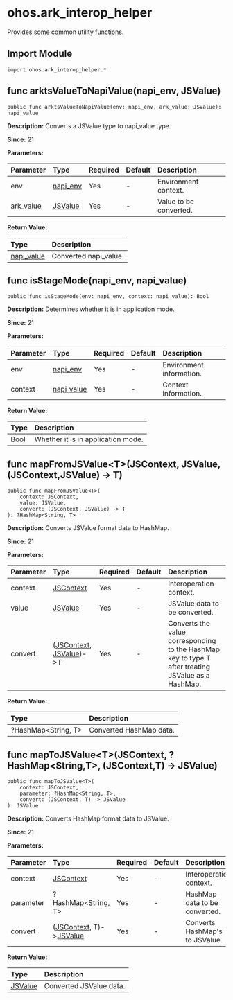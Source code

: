 # ohos.ark_interop_helper

Provides some common utility functions.

## Import Module

```cangjie
import ohos.ark_interop_helper.*
```

## func arktsValueToNapiValue(napi_env, JSValue)

```cangjie
public func arktsValueToNapiValue(env: napi_env, ark_value: JSValue): napi_value
```

**Description:** Converts a JSValue type to napi_value type.

**Since:** 21

**Parameters:**

| Parameter | Type | Required | Default | Description |
|:---|:---|:---|:---|:---|
| env | [napi_env](cj-apis-ark_interop.md#type-napi_env) | Yes | - | Environment context. |
| ark_value | [JSValue](cj-apis-ark_interop.md#struct-jsvalue) | Yes | - | Value to be converted. |

**Return Value:**

| Type | Description |
|:----|:----|
| [napi_value](cj-apis-ark_interop.md#type-napi_value) | Converted napi_value. |

## func isStageMode(napi_env, napi_value)

```cangjie
public func isStageMode(env: napi_env, context: napi_value): Bool
```

**Description:** Determines whether it is in application mode.

**Since:** 21

**Parameters:**

| Parameter | Type | Required | Default | Description |
|:---|:---|:---|:---|:---|
| env | [napi_env](cj-apis-ark_interop.md#type-napi_env) | Yes | - | Environment information. |
| context | [napi_value](cj-apis-ark_interop.md#type-napi_value) | Yes | - | Context information. |

**Return Value:**

| Type | Description |
|:----|:----|
| Bool | Whether it is in application mode. |

## func mapFromJSValue\<T>(JSContext, JSValue, (JSContext,JSValue) -> T)

```cangjie
public func mapFromJSValue<T>(
    context: JSContext,
    value: JSValue,
    convert: (JSContext, JSValue) -> T
): ?HashMap<String, T>
```

**Description:** Converts JSValue format data to HashMap.

**Since:** 21

**Parameters:**

| Parameter | Type | Required | Default | Description |
|:---|:---|:---|:---|:---|
| context | [JSContext](cj-apis-ark_interop.md#class-jscontext) | Yes | - | Interoperation context. |
| value | [JSValue](cj-apis-ark_interop.md#struct-jsvalue) | Yes | - | JSValue data to be converted. |
| convert | ([JSContext](cj-apis-ark_interop.md#class-jscontext), [JSValue](cj-apis-ark_interop.md#struct-jsvalue))->T | Yes | - | Converts the value corresponding to the HashMap key to type T after treating JSValue as a HashMap. |

**Return Value:**

| Type | Description |
|:----|:----|
| ?HashMap\<String, T> | Converted HashMap data. |

## func mapToJSValue\<T>(JSContext, ?HashMap\<String,T>, (JSContext,T) -> JSValue)

```cangjie
public func mapToJSValue<T>(
    context: JSContext,
    parameter: ?HashMap<String, T>,
    convert: (JSContext, T) -> JSValue
): JSValue
```

**Description:** Converts HashMap format data to JSValue.

**Since:** 21

**Parameters:**

| Parameter | Type | Required | Default | Description |
|:---|:---|:---|:---|:---|
| context | [JSContext](cj-apis-ark_interop.md#class-jscontext) | Yes | - | Interoperation context. |
| parameter | ?HashMap\<String, T> | Yes | - | HashMap data to be converted. |
| convert | ([JSContext](cj-apis-ark_interop.md#class-jscontext), T)->[JSValue](cj-apis-ark_interop.md#struct-jsvalue) | Yes | - | Converts HashMap's T to JSValue. |

**Return Value:**

| Type | Description |
|:----|:----|
| [JSValue](cj-apis-ark_interop.md#struct-jsvalue) | Converted JSValue data. |